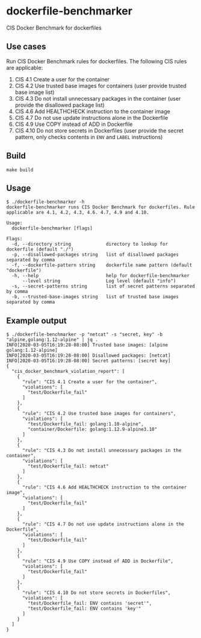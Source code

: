 # dockerfile-benchmarker
CIS Docker Benchmark for dockerfiles

## Use cases
Run CIS Docker Benchmark rules for dockerfiles. The following CIS rules are applicable:
1. CIS 4.1 Create a user for the container
2. CIS 4.2 Use trusted base images for containers (user provide trusted base image list)
3. CIS 4.3 Do not install unnecessary packages in the container (user provide the disallowed package list)
4. CIS 4.6 Add HEALTHCHECK instruction to the container image
5. CIS 4.7 Do not use update instructions alone in the Dockerfile
6. CIS 4.9 Use COPY instead of ADD in Dockerfile
7. CIS 4.10 Do not store secrets in Dockerfiles (user provide the secret pattern, only checks contents in `ENV` and `LABEL` instructions)

## Build
`make build`

## Usage
```
$ ./dockerfile-benchmarker -h
dockerfile-benchmarker runs CIS Docker Benchmark for dockerfiles. Rule applicable are 4.1, 4.2, 4.3, 4.6. 4.7, 4.9 and 4.10.

Usage:
  dockerfile-benchmarker [flags]

Flags:
  -d, --directory string             directory to lookup for dockerfile (default "./")
  -p, --disallowed-packages string   list of disallowed packages separated by comma
  -f, --dockerfile-pattern string    dockerfile name pattern (default "dockerfile")
  -h, --help                         help for dockerfile-benchmarker
      --level string                 Log level (default "info")
  -s, --secret-patterns string       list of secret patterns separated by comma
  -b, --trusted-base-images string   list of trusted base images separated by comma
  ```

## Example output
```
$ ./dockerfile-benchmarker -p "netcat" -s "secret, key" -b "alpine,golang:1.12-alpine" | jq .
INFO[2020-03-05T16:19:28-08:00] Trusted base images: [alpine golang:1.12-alpine] 
INFO[2020-03-05T16:19:28-08:00] Disallowed packages: [netcat]                
INFO[2020-03-05T16:19:28-08:00] Secret patterns: [secret key]                
{
  "cis_docker_benchmark_violation_report": [
    {
      "rule": "CIS 4.1 Create a user for the container",
      "violations": [
        "test/Dockerfile_fail"
      ]
    },
    {
      "rule": "CIS 4.2 Use trusted base images for containers",
      "violations": [
        "test/Dockerfile_fail: golang:1.10-alpine",
        "container/Dockerfile: golang:1.12.9-alpine3.10"
      ]
    },
    {
      "rule": "CIS 4.3 Do not install unnecessary packages in the container",
      "violations": [
        "test/Dockerfile_fail: netcat"
      ]
    },
    {
      "rule": "CIS 4.6 Add HEALTHCHECK instruction to the container image",
      "violations": [
        "test/Dockerfile_fail"
      ]
    },
    {
      "rule": "CIS 4.7 Do not use update instructions alone in the Dockerfile",
      "violations": [
        "test/Dockerfile_fail"
      ]
    },
    {
      "rule": "CIS 4.9 Use COPY instead of ADD in Dockerfile",
      "violations": [
        "test/Dockerfile_fail"
      ]
    },
    {
      "rule": "CIS 4.10 Do not store secrets in Dockerfiles",
      "violations": [
        "test/Dockerfile_fail: ENV contains 'secret'",
        "test/Dockerfile_fail: ENV contains 'key'"
      ]
    }
  ]
}
```
